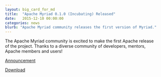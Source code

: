 ```yaml
---
layout: big_card_for_md
title:  "Apache Myriad 0.1.0 (Incubating) Released"
date:   2015-12-10 00:00:00
categories: news
blurb: "Apache Myriad community releases the first version of Myriad."
---
```

The Apache Myriad community is excited to make the first Apache release of the project. Thanks to a diverse community of developers, mentors, Apache members and users! 

[Announcement](https://github.com/apache/incubator-myriad)

[Download](/downloads/#latest)

